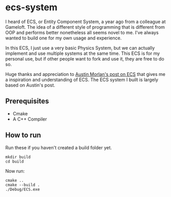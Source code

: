 # ecs-system
I heard of ECS, or Entity Component System, a year ago from a colleague at Gameloft. The idea of a different style of programming that is different from OOP and performs better nonetheless all seems novel to me. I've always wanted to build one for my own usage and experience. 

In this ECS, I just use a very basic Physics System, but we can actually implement and use multiple systems at the same time. This ECS is for my personal use, but if other people want to fork and use it, they are free to do so.

Huge thanks and appreciation to [Austin Morlan's post on ECS](https://austinmorlan.com/posts/entity_component_system/) that gives me a inspiration and understanding of ECS. The ECS system I built is largely based on Austin's post. 

## Prerequisites
* Cmake
* A C++ Compiler

## How to run
Run these if you haven't created a build folder yet.

```
mkdir build
cd build
```

Now run:

```
cmake ..
cmake --build .
./Debug/ECS.exe
```
